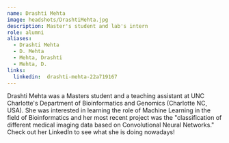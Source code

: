 ```yaml
---
name: Drashti Mehta
image: headshots/DrashtiMehta.jpg
description: Master's student and lab's intern
role: alumni
aliases:
  - Drashti Mehta
  - D. Mehta
  - Mehta, Drashti
  - Mehta, D.
links:
  linkedin:  drashti-mehta-22a719167
---
```


Drashti Mehta was a Masters student and a teaching assistant at UNC Charlotte's Department of Bioinformatics and Genomics (Charlotte NC, USA). She was interested in learning the role of Machine Learning in the field of Bioinformatics and her most recent project was the "classification of different medical imaging data based on Convolutional Neural Networks." Check out her LinkedIn to see what she is doing nowadays!
